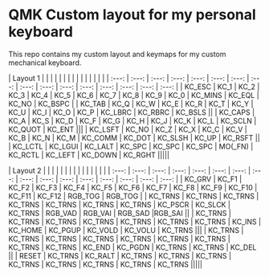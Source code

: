 # QMK Custom layout for my personal keyboard

This repo contains my custom layout and keymaps for my custom mechanical keyboard.

| Layout 1 | | | | | | | | | | | | | | |
| :---: | :---: | :---: | :---: | :---: | :---: | :---: | :---: | :---: | :---: | :---: | :---: | :---: | :---: | :---: | :---: |
| KC_ESC | KC_1 | KC_2 | KC_3 | KC_4 | KC_5 | KC_6 | KC_7 | KC_8 | KC_9 | KC_0 | KC_MINS | KC_EQL | KC_NO | KC_BSPC |
| KC_TAB | KC_Q | KC_W | KC_E | KC_R | KC_T | KC_Y | KC_U | KC_I | KC_O | KC_P | KC_LBRC | KC_RBRC | KC_BSLS ||
| KC_CAPS | KC_A | KC_S | KC_D | KC_F | KC_G | KC_H | KC_J | KC_K | KC_L | KC_SCLN | KC_QUOT | KC_ENT |||
| KC_LSFT | KC_NO | KC_Z | KC_X | KC_C | KC_V | KC_B | KC_N | KC_M | KC_COMM | KC_DOT | KC_SLSH | KC_UP | KC_RSFT ||
| KC_LCTL | KC_LGUI | KC_LALT | KC_SPC | KC_SPC | KC_SPC | MO(_FN) | KC_RCTL | KC_LEFT | KC_DOWN | KC_RGHT |||||


| Layout 2 | | | | | | | | | | | | | | |
| :---: | :---: | :---: | :---: | :---: | :---: | :---: | :---: | :---: | :---: | :---: | :---: | :---: | :---: | :---: | :---: |
| KC_GRV | KC_F1 | KC_F2 | KC_F3 | KC_F4 | KC_F5 | KC_F6 | KC_F7 | KC_F8 | KC_F9 | KC_F10 | KC_F11 | KC_F12 | RGB_TOG | RGB_TOG |
| KC_TRNS | KC_TRNS | KC_TRNS | KC_TRNS | KC_TRNS | KC_TRNS | KC_TRNS | KC_PSCR | KC_SLCK | KC_TRNS | RGB_VAD | RGB_VAI | RGB_SAD |RGB_SAI ||
| KC_TRNS | KC_TRNS | KC_TRNS | KC_TRNS | KC_TRNS | KC_TRNS | KC_TRNS | KC_INS | KC_HOME | KC_PGUP | KC_VOLD | KC_VOLU | KC_TRNS |||
| KC_TRNS | KC_TRNS | KC_TRNS | KC_TRNS | KC_TRNS | KC_TRNS | KC_TRNS | KC_TRNS | KC_TRNS | KC_END | KC_PGDN | KC_TRNS | KC_TRNS | KC_DEL ||
| RESET | KC_TRNS | KC_RALT | KC_TRNS | KC_TRNS | KC_TRNS | KC_TRNS | KC_TRNS | KC_TRNS | KC_TRNS | KC_TRNS |||||
